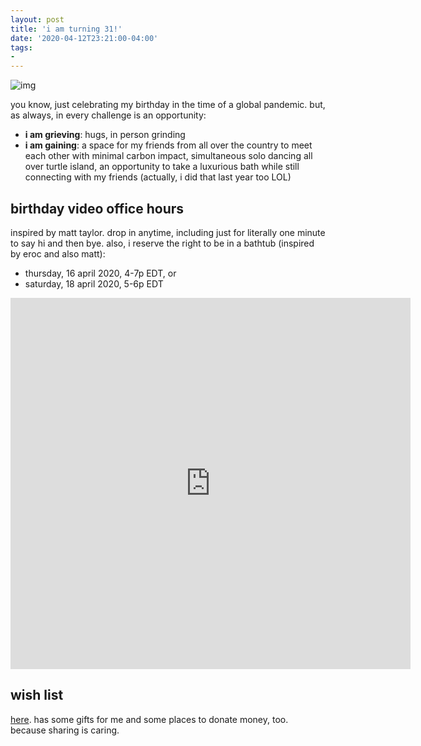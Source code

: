 ```yaml
---
layout: post
title: 'i am turning 31!'
date: '2020-04-12T23:21:00-04:00'
tags:
- 
--- 
```



![img](https://i.imgur.com/8PaYFS2.jpg)

you know, just celebrating my birthday in the time of a global pandemic. but, as always, in every challenge is an opportunity:

* **i am grieving**: hugs, in person grinding
* **i am gaining**: a space for my friends from all over the country to meet each other with minimal carbon impact, simultaneous solo dancing all over turtle island, an opportunity to take a luxurious bath while still connecting with my friends (actually, i did that last year too LOL)

## birthday video office hours

inspired by matt taylor. drop in anytime, including just for literally one minute to say hi and then bye. also, i reserve the right to be in a bathtub (inspired by eroc and also matt):

* thursday, 16 april 2020, 4-7p EDT, or
* saturday, 18 april 2020, 5-6p EDT

<iframe src="https://docs.google.com/forms/d/e/1FAIpQLSeUqNC9FUkXS3nCegrD00SsIr84Jr19lHAY78dS9IniJ2-TkQ/viewform?embedded=true" width="640" height="594" frameborder="0" marginheight="0" marginwidth="0">Loading…</iframe>


## wish list

[here](https://docs.google.com/spreadsheets/d/1G2ve18VOrN9B5QAdpzY4h-_c0qco_VJDhOMJCypZP3s/edit#gid=0). has some gifts for me and some places to donate money, too. because sharing is caring. 

<!-- hyperlink bank -->


<!-- &#042; = asterisk -->
<!-- &#039; = single quote '-->
